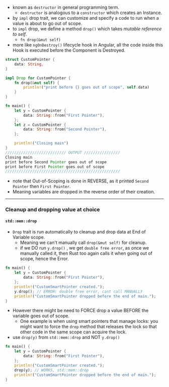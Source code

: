 - known as `destructor` in general programming term. 
	- `destructor` is analogous to a `constructor` which creates an Instance.
- by `impl` drop trait, we can customize and specify a code to run when a value is about to go out of scope.
- to `impl` drop, we define a method `drop()` which takes *mutable reference to self*.
	- `fn drop(&mut self)`
- more like `ngOnDestroy()` lifecycle hook in Angular, all the code inside this Hook is executed before the Component is Destroyed.
```rust
struct CustomPointer {
    data: String,
}

impl Drop for CustomPointer {
    fn drop(&mut self) {
        println!("print before {} goes out of scope", self.data)
    }
}

fn main() {
    let y = CustomPointer {
        data: String::from("First Pointer"),
    };
	let z = CustomPointer {
        data: String::from("Second Pointer"),
    };

    println!("Closing main")
}
/////////////////////////// OUTPUT ////////////////
Closing main
print before Second Pointer goes out of scope
print before First Pointer goes out of scope
///////////////////////////////////////////////////
```
- note that Out-of-Scoping is done in REVERSE, as it printed `Second Pointer` then `First Pointer`.
- Meaning variables are dropped in the reverse order of their creation.

 ---
 
### Cleanup and dropping value at choice
#### `std::mem::drop`

- `Drop` trait is run automatically to cleanup and drop data at End of Variable scope.
	- Meaning we can't manually call `drop(&mut self)` for cleanup.
	- if we DO run `y.drop()` , we get `double free error`, as once we manually called it, then Rust too again calls it when going out of scope, hence the Error.
```rust
fn main() {
    let y = CustomPointer {
        data: String::from("First Pointer"),
    };
    println!("CustomSmartPointer created.");
    y.drop(); // ERROR: double free error, cant call MANUALLY
    println!("CustomSmartPointer dropped before the end of main.");
}
```
- However there might be need to FORCE drop a value BEFORE the variable goes out of scope.
	- One example is when using smart pointers that manage locks: you might want to force the `drop` method that releases the lock so that other code in the same scope can acquire the lock.
- use `drop(y)` from `std::mem::drop` and NOT `y.drop()`
```rust
fn main() {
    let y = CustomPointer {
        data: String::from("First Pointer"),
    };
    println!("CustomSmartPointer created.");
    drop(y); // WORKS, std::mem::drop
    println!("CustomSmartPointer dropped before the end of main.");
}
```
